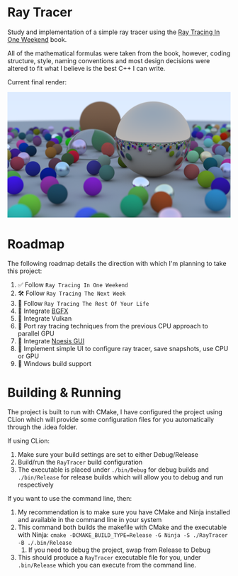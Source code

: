 # Ray Tracer

Study and implementation of a simple ray tracer using the [Ray Tracing In One Weekend](https://raytracing.github.io/books/RayTracingInOneWeekend.html) book.

All of the mathematical formulas were taken from the book, however, coding structure, style, naming conventions and most design
decisions were altered to fit what I believe is the best C++ I can write.

Current final render:

![Final Render](https://github.com/azerkail/RayTracer/blob/main/Renders/2024-05-19.png)

# Roadmap

The following roadmap details the direction with which I'm planning to take this project:
1. ✅ Follow `Ray Tracing In One Weekend`
2. 🛠️ Follow `Ray Tracing The Next Week`
3. 📝 Follow `Ray Tracing The Rest Of Your Life`
4. 📝 Integrate [BGFX](https://github.com/bkaradzic/bgfx)
5. 📝 Integrate Vulkan
6. 📝 Port ray tracing techniques from the previous CPU approach to parallel GPU
7. 📝 Integrate [Noesis GUI](https://www.noesisengine.com/)
8. 📝 Implement simple UI to configure ray tracer, save snapshots, use CPU or GPU
9. 📝 Windows build support

# Building & Running

The project is built to run with CMake, I have configured the project using CLion which will provide some configuration
files for you automatically through the .idea folder.

If using CLion:
1. Make sure your build settings are set to either Debug/Release
2. Build/run the `RayTracer` build configuration 
3. The executable is placed under `./bin/Debug` for debug builds and `./bin/Release`
for release builds which will allow you to debug and run respectively

If you want to use the command line, then:
1. My recommendation is to make sure you have CMake and Ninja installed and available in the command line in your system
2. This command both builds the makefile with CMake and the executable with Ninja: `cmake -DCMAKE_BUILD_TYPE=Release -G Ninja -S ./RayTracer -B ./.bin/Release`
   1. If you need to debug the project, swap from Release to Debug 
3. This should produce a `RayTracer` executable file for you, under `.bin/Release` which you can execute from the command line.
